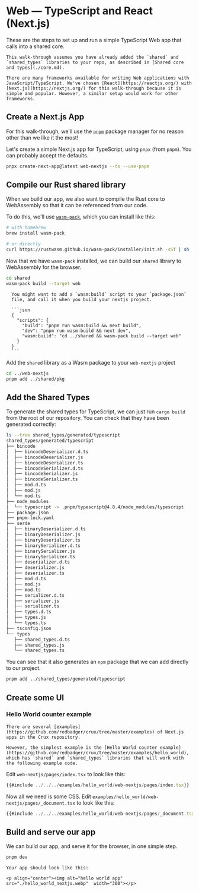 # Web — TypeScript and React (Next.js)

These are the steps to set up and run a simple TypeScript Web app that calls
into a shared core.

```admonish
This walk-through assumes you have already added the `shared` and `shared_types` libraries to your repo, as described in [Shared core and types](./core.md).
```

```admonish info
There are many frameworks available for writing Web applications with JavaScript/TypeScript. We've chosen [React](https://reactjs.org/) with [Next.js](https://nextjs.org/) for this walk-through because it is simple and popular. However, a similar setup would work for other frameworks.
```

## Create a Next.js App

For this walk-through, we'll use the [`pnpm`](https://pnpm.io/) package manager
for no reason other than we like it the most!

Let's create a simple Next.js app for TypeScript, using `pnpx` (from `pnpm`).
You can probably accept the defaults.

```sh
pnpx create-next-app@latest web-nextjs --ts --use-pnpm
```

## Compile our Rust shared library

When we build our app, we also want to compile the Rust core to WebAssembly so
that it can be referenced from our code.

To do this, we'll use
[`wasm-pack`](https://rustwasm.github.io/wasm-pack/installer/), which you can
install like this:

```sh
# with homebrew
brew install wasm-pack

# or directly
curl https://rustwasm.github.io/wasm-pack/installer/init.sh -sSf | sh
```

Now that we have `wasm-pack` installed, we can build our `shared` library to
WebAssembly for the browser.

```sh
cd shared
wasm-pack build --target web
```

````admonish tip
  You might want to add a `wasm:build` script to your `package.json`
  file, and call it when you build your nextjs project.

  ```json
  {
    "scripts": {
      "build": "pnpm run wasm:build && next build",
      "dev": "pnpm run wasm:build && next dev",
      "wasm:build": "cd ../shared && wasm-pack build --target web"
    }
  }
  ```
````

Add the `shared` library as a Wasm package to your `web-nextjs` project

```sh
cd ../web-nextjs
pnpm add ../shared/pkg
```

## Add the Shared Types

To generate the shared types for TypeScript, we can just run `cargo build` from
the root of our repository. You can check that they have been generated
correctly:

```sh
ls --tree shared_types/generated/typescript
shared_types/generated/typescript
├── bincode
│  ├── bincodeDeserializer.d.ts
│  ├── bincodeDeserializer.js
│  ├── bincodeDeserializer.ts
│  ├── bincodeSerializer.d.ts
│  ├── bincodeSerializer.js
│  ├── bincodeSerializer.ts
│  ├── mod.d.ts
│  ├── mod.js
│  └── mod.ts
├── node_modules
│  └── typescript -> .pnpm/typescript@4.8.4/node_modules/typescript
├── package.json
├── pnpm-lock.yaml
├── serde
│  ├── binaryDeserializer.d.ts
│  ├── binaryDeserializer.js
│  ├── binaryDeserializer.ts
│  ├── binarySerializer.d.ts
│  ├── binarySerializer.js
│  ├── binarySerializer.ts
│  ├── deserializer.d.ts
│  ├── deserializer.js
│  ├── deserializer.ts
│  ├── mod.d.ts
│  ├── mod.js
│  ├── mod.ts
│  ├── serializer.d.ts
│  ├── serializer.js
│  ├── serializer.ts
│  ├── types.d.ts
│  ├── types.js
│  └── types.ts
├── tsconfig.json
└── types
   ├── shared_types.d.ts
   ├── shared_types.js
   └── shared_types.ts
```

You can see that it also generates an `npm` package that we can add directly to
our project.

```sh
pnpm add ../shared_types/generated/typescript
```

## Create some UI

### Hello World counter example

```admonish example
There are several [examples](https://github.com/redbadger/crux/tree/master/examples) of Next.js apps in the Crux repository.

However, the simplest example is the [Hello World counter example](https://github.com/redbadger/crux/tree/master/examples/hello_world), which has `shared` and `shared_types` libraries that will work with the following example code.
```

Edit `web-nextjs/pages/index.tsx` to look like this:

```typescript
{{#include ../../../examples/hello_world/web-nextjs/pages/index.tsx}}
```

Now all we need is some CSS. Edit
`examples/hello_world/web-nextjs/pages/_document.tsx` to look like this:

```typescript
{{#include ../../../examples/hello_world/web-nextjs/pages/_document.tsx}}
```

## Build and serve our app

We can build our app, and serve it for the browser, in one simple step.

```sh
pnpm dev
```

```admonish success
Your app should look like this:

<p align="center"><img alt="hello world app" src="./hello_world_nextjs.webp"  width="300"></p>
```
